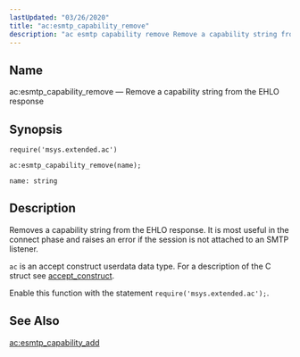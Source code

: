 ```yaml
---
lastUpdated: "03/26/2020"
title: "ac:esmtp_capability_remove"
description: "ac esmtp capability remove Remove a capability string from the EHLO response ac esmtp capability remove name Removes a capability string from the EHLO response It is most useful in the connect phase and raises an error if the session is not attached to an SMTP listener ac is an..."
---
```


<a name="lua.ref.ac_esmtp_capability_remove"></a> 
## Name

ac:esmtp_capability_remove — Remove a capability string from the EHLO response

<a name="idp23380000"></a> 
## Synopsis

`require('msys.extended.ac')`

`ac:esmtp_capability_remove(name);`

`name: string`<a name="idp23383392"></a> 
## Description

Removes a capability string from the EHLO response. It is most useful in the connect phase and raises an error if the session is not attached to an SMTP listener.

`ac` is an accept construct userdata data type. For a description of the C struct see [accept_construct](/momentum/3/3-api/structs-accept-construct).

Enable this function with the statement `require('msys.extended.ac');`.

<a name="idp23387744"></a> 
## See Also

[ac:esmtp_capability_add](/momentum/3/3-reference/3-reference-lua-ref-ac-esmtp-capability-add)